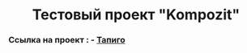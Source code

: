 <h1 align="center">Тестовый проект "Kompozit"</h1>

### Ссылка на проект : - [Тапиго](http://tapigo.seltikc.ru/)






